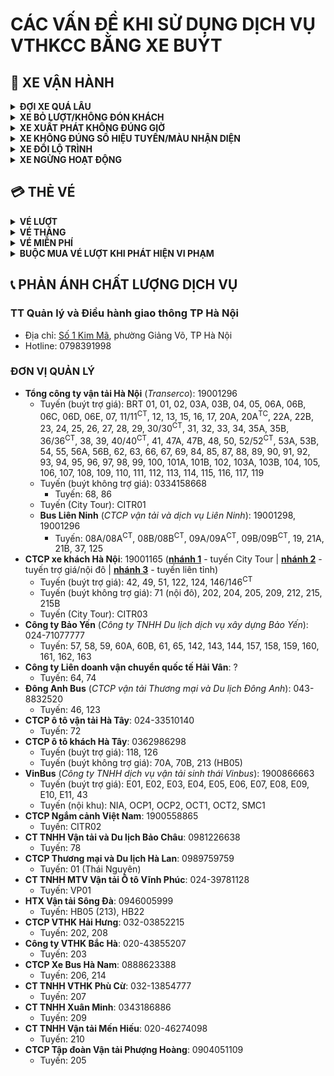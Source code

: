 # CÁC VẤN ĐỀ KHI SỬ DỤNG DỊCH VỤ VTHKCC BẰNG XE BUÝT
## 🚌 XE VẬN HÀNH
<details>
  <summary><b>ĐỢI XE QUÁ LÂU</b></summary>
  <br>
  
Vào các khung giờ cao điểm, do ùn tắc giao thông, việc lưu thông có thể gặp gián đoạn dẫn đến việc xe buýt trễ giờ. Trong một số trường hợp, xe buýt có thể tạm thời đổi lộ trình dẫn đến việc không có xe xuất hiện tại vài điểm dừng, tham khảo ở dưới.
</details>
<details>
  <summary><b>XE BỎ LƯỢT/KHÔNG ĐÓN KHÁCH</b></summary>
  <br>

   - <ins>**Ngoài giờ hoạt động**</ins>: Các xe vận hành theo khung giờ cố định, không đón khách khi chưa đến lượt hoặc đã hết lượt. Các xe ngoài giờ hoạt động thường để LED biểu thị **XE VỀ GARA**/**XE HUY ĐỘNG**/**E00 TUYẾN NGỪNG HOẠT ĐỘNG** hoặc tắt LED và đèn trong xe.<br>
     - Ví dụ:<br>
       - Tuyến A mở bến lúc 5:00, vào lúc 5:30 có xe của tuyến chạy trên đường nhưng không đón khách, đấy là xe di chuyển đến đầu bến để chuẩn bị vận hành.
       - Tuyến A đóng bến lúc 21:00, vào lúc 20:55 có xe của tuyến trả khách tại bến nhưng đi luôn và không đón khách tiếp, đấy là xe đã hết lượt. Lượt chạy 21:00 sẽ do khác đảm nhiệm.<br>
     - Nếu xe buýt đang trong giờ vận hành nhưng không đón khách tại điểm, vui lòng phản ánh với đơn vị quản lý của tuyến hoặc TT Quản lý và Điều hành giao thông TP Hà Nội tại [đây](https://github.com/alisznlong/XeBuytHanoi/blob/main/sub/buyt/VanDe.md#ph%E1%BA%A3n-%C3%A1nh-ch%E1%BA%A5t-l%C6%B0%E1%BB%A3ng-d%E1%BB%8Bch-v%E1%BB%A5).
   - <ins>**Xe hỏng/gặp sự cố**</ins>: Trong trường hợp xe hỏng/gặp sự cố nặng dẫn tới việc không thể tiếp tục vận hành, xe sẽ ngừng đón khách và di chuyển về khu vực sửa chữa của đơn vị quản lý.<br>
   - <ins>**Quá thời gian hoạt động**</ins>: Quá 10 phút kể từ thời điểm đóng bến (*lượt cuối của tuyến*), xe vận hành sẽ không còn được trợ giá. Trong trường hợp xe lượt cuối hoặc cận cuối về bến quá 10 phút của thời gian đóng bến thì xe đó sẽ ngừng đón khách.
     - Ví dụ:<br>
       - Tuyến 22A là một trong những tuyến bị <ins>âm giờ</ins> (*về bến muộn do ùn tắc giao thông*) khá nặng, do đó tuyến thường xuyên bỏ lượt cuối và cận cuối, đặc biệt là lượt từ đầu (B) KĐT Kiến Hưng
   - <ins>**Xe đang được sử dụng với mục đích khác**</ins>: Thực hiện nhiệm vụ thành phố giao, chở cán bộ công nhân viên của đơn vị quản lý,... Các xe đang được sử dụng với mục đích khác thường được tắt LED biểu thị để tránh gây nhầm lẫn cho khách hàng.
</details>
<details>
  <summary><b>XE XUẤT PHÁT KHÔNG ĐÚNG GIỜ</summary></b></summary>
  <br>

  - Xe buýt được phép xuất phát chênh lệch 1-3 phút so với lịch chạy cố định. Để tránh việc nhỡ xe, vui lòng chờ tại đầu bến tối thiểu 3-5 phút trước khi đến lịch chạy.
  - Các xe bị <ins>âm giờ</ins> (*về bến muộn do ùn tắc giao thông*) có thể sẽ đón khách và đi luôn ngay sau khi trả khách tại bến để đảm bảo thời gian vận hành và các lịch chạy kế tiếp được ổn định.
</details>
<details>
  <summary><b>XE KHÔNG ĐÚNG SỐ HIỆU TUYẾN/MÀU NHẬN DIỆN</b></summary>
  <br>

Trong một số trường hợp, tuyến thiếu xe vận hành nhưng không đảm bảo được xe dự phòng, đơn vị vận hành sẽ bổ sung xe từ tuyến khác. Xe bổ sung có thể mang số hiệu tuyến khác hoặc màu nhận diện khác.
</details>
<details>
  <summary><b>XE ĐỔI LỘ TRÌNH</summary></b></summary>
  <br>

   - Ngắn hạn: Trong một số trường hợp nhất định, xe buýt sẽ đổi lộ trình tạm thời để đảm bảo thời gian vận hành và các lịch chạy kế tiếp được ổn định.
     - Ví dụ:<br>
       - Lộ trình bị gián đoạn tạm thời: Thiên tai, tai nạn, sửa chữa ngắn, tắc đường quá lâu,...
       - Phục vụ các sự kiện lớn: Các giải chạy, lễ duyệt binh,...
   - Dài hạn: Trong trường hợp xe buýt phải đổi lộ trình dài hạn, thông tin sẽ được cập nhật diện rộng trên mạng xã hội, trang thông tin của đơn vị quản lý và báo đài.
     - Ví dụ:<br>
       - Lộ trình bị gián đoạn dài ngày: **Đổi lộ trình tạm thời của các tuyến buýt trong thời gian bảo trì cầu Thăng Long** năm 2020<sup>[[link](https://nhandan.vn/dieu-chinh-16-tuyen-xe-buyt-co-lo-trinh-di-qua-cau-thang-long-post607367.html)]</sup>.
</details>
<details>
  <summary><b>XE NGỪNG HOẠT ĐỘNG</summary></b></summary>
  <br>

   - Ngắn hạn: Măc dù các tuyến buýt trợ giá hoạt động liên tục không ngừng nghỉ, nhưng trong một số trường hợp nhất định, các tuyến sẽ phải ngừng hoạt động tạm thời trong thời gian ngắn, từ vài giờ cho đến vài ngày.
     - Ví dụ:<br>
       - Do thiên tai: **Ngừng hoạt động do ảnh hưởng của siêu bão Yagi** năm 2024<sup>[[link](https://thitruongtaichinh.kinhtedothi.vn/tai-chinh/tranh-sieu-bao-yagi-ha-noi-tam-dung-toan-bo-xe-buyt-va-tau-dien-126497.html)]</sup>.
       - Phục vụ các sự kiện lớn: **Phục vụ tổng duyệt Lễ kỉ niệm 80 năm Quốc khánh** năm 2025<sup>[[link](https://laodong.vn/xe/ha-noi-dung-hoat-dong-18-tuyen-dieu-chinh-lo-trinh-91-tuyen-buyt-dip-29-1565496.ldo)]</sup>.
   - Dài hạn: Trong trường hợp xe buýt phải ngừng hoạt động dài hạn, thông tin sẽ được cập nhật diện rộng trên mạng xã hội, trang thông tin của đơn vị quản lý và báo đài.
     - Ví dụ:<br>
       - [**Tuyến 43 tạm dừng hoạt động** năm 2025](https://hanoi.gov.vn/tin-so-nganh/tam-dung-hoat-dong-tuyen-buyt-so-43-tu-1-2-2025-4250106192843602.htm).
</details>

## 💳 THẺ VÉ
<details>
  <summary><b>VÉ LƯỢT</b></summary>
  <br>

  - <ins>**BẢO QUẢN VÉ**</ins>: Khách hàng khi sử dụng vé lượt có trách nhiệm bảo quản vé trong suốt hành trình. Trong trường hợp khách hàng không thể xuất trình vé lượt đã mua khi được nhân viên phục vụ hoặc giám sát yêu cầu kiểm tra, khách hàng sẽ buộc phải mua lại vé lượt.
  - <ins>**NHÂN VIÊN PHỤC VỤ ĐƯA VÉ CŨ**</ins>: NVPV đưa vé cũ (*vé đã bán cho người khác và bị xé sẵn*) được coi là hành vi lậu vé. Vui lòng phản ánh với đơn vị quản lý của tuyến hoặc TT Quản lý và Điều hành giao thông TP Hà Nội tại [đây](https://github.com/alisznlong/XeBuytHanoi/blob/main/sub/buyt/VanDe.md#ph%E1%BA%A3n-%C3%A1nh-ch%E1%BA%A5t-l%C6%B0%E1%BB%A3ng-d%E1%BB%8Bch-v%E1%BB%A5).
</details>
<details>
  <summary><b>VÉ THÁNG</b></summary>
  <br>

   - **THẺ VÉ VẬT LÝ**:
     - <ins>**TỊCH THU THẺ VÉ**</ins>: NVPV có quyền tịch thu vé tháng của khách hàng nếu phát hiện các hành vi:
       - Mượn vé: Sử dụng vé tháng của người khác.
       - Gian lận tem tháng: Khách hàng tiếp tục sử dụng vé tháng mặc dù chưa dán tem tháng hiện tại.
       - Sai tuyến: Khách hàng sử dụng vé đơn tuyến nhưng sử dụng vé tháng trên tuyến khác không được đăng ký.
       - Hết hiệu lực: Học sinh/sinh viên sử dụng vé tháng đã hết niên hạn đăng ký.
         - Ví dụ: Sinh viên A đã tốt nghiệp và hết niên hạn vé tháng vào tháng 1/2020, nhưng đã nhờ người khác mua hộ tem tháng để dán vé và tiếp tục sử dụng sau khi đã hết quyền lợi ưu tiên.
       - Vé giả: Khách hàng sử dụng vé tháng giả mạo để được miễn phí đi buýt.
     - <ins>**TỪ CHỐI SỬ DỤNG**</ins>: NVPV có quyền từ chối sử dụng vé tháng của khách hàng nếu phát hiện các hành vi:
       - Vé quá cũ/biến dạng: Khách hàng sử dụng vé tháng quá cũ, không còn khả năng để nhận dạng thông tin người đăng ký.
   - **THẺ VÉ ẢO/PHI VẬT LÝ**:
     - <ins>**TỪ CHỐI SỬ DỤNG**</ins>: NVPV có quyền từ chối sử dụng vé tháng của khách hàng nếu phát hiện các hành vi:
       - Mượn vé: Sử dụng vé tháng của người khác.
       - Sai hình thức: Khách hàng xuất trình thẻ vé ảo/phi vật lý dưới dạng ảnh chụp lại thay vì qua ứng dụng chính thức.
       - Sai tuyến: Khách hàng sử dụng vé đơn tuyến nhưng sử dụng vé tháng trên tuyến khác không được đăng ký.
       - Vé giả: Khách hàng sử dụng vé tháng giả mạo để được miễn phí đi buýt.
</details>
<details>
  <summary><b>VÉ MIỄN PHÍ</b></summary>
  <br>

   - **THẺ VÉ VẬT LÝ**:
     - <ins>**TỊCH THU THẺ VÉ**</ins>: NVPV có quyền tịch thu vé miễn phí của khách hàng nếu phát hiện các hành vi:
       - Mượn vé: Sử dụng vé tháng của người khác.
       - Hết hiệu lực: Khách hàng sử dụng vé miễn phí đã hết hiệu lực.
       - Vé giả: Khách hàng sử dụng vé tháng giả mạo để được miễn phí đi buýt.
     - <ins>**TỪ CHỐI SỬ DỤNG**</ins>: NVPV có quyền từ chối sử dụng vé tháng của khách hàng nếu phát hiện các hành vi:
       - Vé quá cũ/biến dạng: Khách hàng sử dụng vé miễn phí quá cũ, không còn khả năng để nhận dạng thông tin người đăng ký.
       - Hết hiệu lực: Khách hàng sử dụng vé miễn phí đã hết hiệu lực.
</details>
<details>
  <summary><b>BUỘC MUA VÉ LƯỢT KHI PHÁT HIỆN VI PHẠM</b></summary>

  - NVPV có quyền buộc khách hàng mua vé lượt sau khi phát hiện các hành vi gian lận hoặc vi phạm quy định sử dụng vé nêu trên.
</details>

## 📞 PHẢN ÁNH CHẤT LƯỢNG DỊCH VỤ
### TT Quản lý và Điều hành giao thông TP Hà Nội
- Địa chỉ: [Số 1 Kim Mã](https://maps.app.goo.gl/bqaWxjReobGUdZ2XA), phường Giảng Võ, TP Hà Nội
- Hotline: 0798391998
### ĐƠN VỊ QUẢN LÝ
- **Tổng công ty vận tải Hà Nội** (*Transerco*): 19001296
  - Tuyến (buýt trợ giá): BRT 01, 01, 02, 03A, 03B, 04, 05, 06A, 06B, 06C, 06D, 06E, 07, 11/11<sup>CT</sup>, 12, 13, 15, 16, 17, 20A, 20A<sup>TC</sup>, 22A, 22B, 23, 24, 25, 26, 27, 28, 29, 30/30<sup>CT</sup>, 31, 32, 33, 34, 35A, 35B, 36/36<sup>CT</sup>, 38, 39, 40/40<sup>CT</sup>, 41, 47A, 47B, 48, 50, 52/52<sup>CT</sup>, 53A, 53B, 54, 55, 56A, 56B, 62, 63, 66, 67, 69, 84, 85, 87, 88, 89, 90, 91, 92, 93, 94, 95, 96, 97, 98, 99, 100, 101A, 101B, 102, 103A, 103B, 104, 105, 106, 107, 108, 109, 110, 111, 112, 113, 114, 115, 116, 117, 119
  - Tuyến (buýt không trợ giá): 0334158668
    - Tuyến: 68, 86
  - Tuyến (City Tour): CITR01
  - **Bus Liên Ninh** (*CTCP vận tải và dịch vụ Liên Ninh*): 19001298, 19001296
    - Tuyến: 08A/08A<sup>CT</sup>, 08B/08B<sup>CT</sup>, 09A/09A<sup>CT</sup>, 09B/09B<sup>CT</sup>, 19, 21A, 21B, 37, 125
- **CTCP xe khách Hà Nội**: 19001165 (<ins>**nhánh 1**</ins> - tuyến City Tour | <ins>**nhánh 2**</ins> - tuyến trợ giá/nội đô | <ins>**nhánh 3**</ins> - tuyến liên tỉnh)
  - Tuyến (buýt trợ giá): 42, 49, 51, 122, 124, 146/146<sup>CT</sup>
  - Tuyến (buýt không trợ giá): 71 (nội đô), 202, 204, 205, 209, 212, 215, 215B
  - Tuyến (City Tour): CITR03
- **Công ty Bảo Yến** (*Công ty TNHH Du lịch dịch vụ xây dựng Bảo Yến*): 024-71077777
  - Tuyến: 57, 58, 59, 60A, 60B, 61, 65, 142, 143, 144, 157, 158, 159, 160, 161, 162, 163
- **Công ty Liên doanh vận chuyển quốc tế Hải Vân**: ?
  - Tuyến: 64, 74
- **Đông Anh Bus** (*CTCP vận tải Thương mại và Du lịch Đông Anh*): 043-8832520
  - Tuyến: 46, 123
- **CTCP ô tô vận tải Hà Tây**: 024-33510140
  - Tuyến: 72
- **CTCP ô tô khách Hà Tây**: 0362986298
  - Tuyến (buýt trợ giá): 118, 126
  - Tuyến (buýt không trợ giá): 70A, 70B, 213 (HB05)
- **VinBus** (*Công ty TNHH dịch vụ vận tải sinh thái Vinbus*): 1900866663
  - Tuyến (buýt trợ giá): E01, E02, E03, E04, E05, E06, E07, E08, E09, E10, E11, 43
  - Tuyến (nội khu): NIA, OCP1, OCP2, OCT1, OCT2, SMC1
- **CTCP Ngắm cảnh Việt Nam**: 1900558865
  - Tuyến: CITR02
- **CT TNHH Vận tải và Du lịch Bảo Châu**: 0981226638
  - Tuyến: 78
- **CTCP Thương mại và Du lịch Hà Lan**: 0989759759
  - Tuyến: 01 (Thái Nguyên)
- **CT TNHH MTV Vận tải Ô tô Vĩnh Phúc**: 024-39781128
  - Tuyến: VP01
- **HTX Vận tải Sông Đà**: 0946005999
  - Tuyến: HB05 (213), HB22
- **CTCP VTHK Hải Hưng**: 032-03852215
  - Tuyến: 202, 208
- **Công ty VTHK Bắc Hà**: 020-43855207
  - Tuyến: 203
- **CTCP Xe Bus Hà Nam**: 0888623388
  - Tuyến: 206, 214
- **CT TNHH VTHK Phù Cừ**: 	032-13854777
  - Tuyến: 207
- **CT TNHH Xuân Minh**: 0343186886
  - Tuyến: 209
- **CT TNHH Vận tải Mến Hiếu**: 020-46274098
  - Tuyến: 210
- **CTCP Tập đoàn Vận tải Phượng Hoàng**: 0904051109
  - Tuyến: 205
